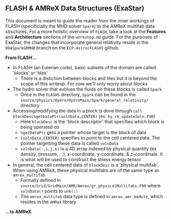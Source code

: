 ## FLASH & AMReX Data Structures (ExaStar)

This document is meant to guide the reader from the inner workings of FLASH (specificially the MHD solver `Spark`) to the AMReX multifab data structures.  For a more holistic overview of `FLASH`, take a look at the **Features** and **Architecture** sections of the `workshop.md` guide.  For the purposes of ExaStar, the changes that incorporate general relativity reside in the `964SparkGRMHD` branch on the `ECP-Astro/FLASH5` github.

**From FLASH...**

* In FLASH (an Eulerian code), basic subsets of the domain are called 'blocks' or 'tiles'
  * There is a distiction between blocks and tiles but it is beyond the scope of this writeup.  For now we'll only worry about blocks
* The hydro solver that evolves the fluids on these blocks is called `Spark` 
  * Once in the `FLASH5` directory, `Spark` can be found in the `source/physics/Hydro/HydroMain/Spark/general_relativity/` directory
* Accessing/modifying the data in a block is done through `call blockDesc%getDataPtr(solnData,CENTER)` (ex. `hy_rk_updateSoln.F90`)
  * Here `blockDesc` is the 'block descriptor' that specifies which block is being operated on
  * `%getDataPtr` gets a pointer whose target is the block of data 
  * `(solnData,CENTER)` specifies to point to the cell centered data.  The pointer targetting these data is called `solnData`
  * `solnData(:,i,j,k)` is a 4D array indexed by physical quantity (ex density, pressure, ...), x-coordinate, y-coordinate, & z-coordinate.  It is what will be used to construct the stress energy tensor
* In general, the cell centered data of `blockDesc` is a 'physical multifab'.  When using AMReX, these physical multifabs are of the same type as `amrex_multifab`
  * Formally defined in `source/Grid/GridMain/AMR/Amrex/gr_physicalMultifabs.F90` where `solnData()` points to `unk(:)`
  * The `amrex_multifab` data type is defined in `amrex_amr_module`, which resides in the `AMReX` library

**...to AMReX**
